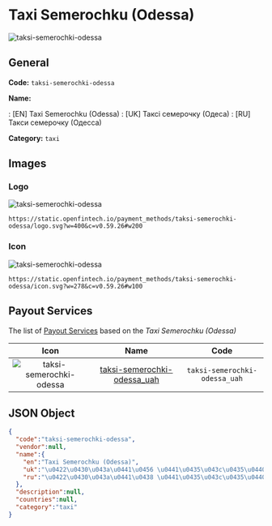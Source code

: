 
# Taxi Semerochku (Odessa) 
![taksi-semerochki-odessa](https://static.openfintech.io/payment_methods/taksi-semerochki-odessa/logo.svg?w=400&c=v0.59.26#w200)  

## General 
**Code:** `taksi-semerochki-odessa` 
 
**Name:** 
 
:	[EN] Taxi Semerochku (Odessa) 
:	[UK] Таксі семерочку (Одеса) 
:	[RU] Такси семерочку (Одесса) 
 
**Category:** `taxi` 
 

## Images 

### Logo 
![taksi-semerochki-odessa](https://static.openfintech.io/payment_methods/taksi-semerochki-odessa/logo.svg?w=400&c=v0.59.26#w200)  

```
https://static.openfintech.io/payment_methods/taksi-semerochki-odessa/logo.svg?w=400&c=v0.59.26#w200
```  

### Icon 
![taksi-semerochki-odessa](https://static.openfintech.io/payment_methods/taksi-semerochki-odessa/icon.svg?w=278&c=v0.59.26#w100)  

```
https://static.openfintech.io/payment_methods/taksi-semerochki-odessa/icon.svg?w=278&c=v0.59.26#w100
```  

## Payout Services 
 
The list of [Payout Services](/payout-services/) based on the _Taxi Semerochku (Odessa)_ 

|Icon|Name|Code| 
|:---:|:---:|:---:| 
|![taksi-semerochki-odessa](https://static.openfintech.io/payout_methods/taksi-semerochki-odessa/icon.svg?w=278&c=v0.59.26#w40) |[taksi-semerochki-odessa_uah](/payout-services/taksi-semerochki-odessa_uah/)|`taksi-semerochki-odessa_uah`| 
 

## JSON Object 

```json
{
  "code":"taksi-semerochki-odessa",
  "vendor":null,
  "name":{
    "en":"Taxi Semerochku (Odessa)",
    "uk":"\u0422\u0430\u043a\u0441\u0456 \u0441\u0435\u043c\u0435\u0440\u043e\u0447\u043a\u0443 (\u041e\u0434\u0435\u0441\u0430)",
    "ru":"\u0422\u0430\u043a\u0441\u0438 \u0441\u0435\u043c\u0435\u0440\u043e\u0447\u043a\u0443 (\u041e\u0434\u0435\u0441\u0441\u0430)"
  },
  "description":null,
  "countries":null,
  "category":"taxi"
}
```  
